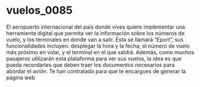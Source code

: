 # vuelos_0085

El aeropuerto internacional del país donde vives quiere implementar una herramienta digital que permita
ver la información sobre los números de vuelo, y los terminales en donde van a salir. Ésta se llamará “Eport”,
sus funcionalidades incluyen: desplegar la hora y la fecha; el número de vuelo más próximo en volar, y el
terminal en el que saldrá. Además, como muchos pasajeros utilizarán esta plataforma para ver sus vuelos,
la idea es que pueda recordarles que deben traer los documentos necesarios para abordar el avión. Te han
contratado para que te encargues de generar la página web

